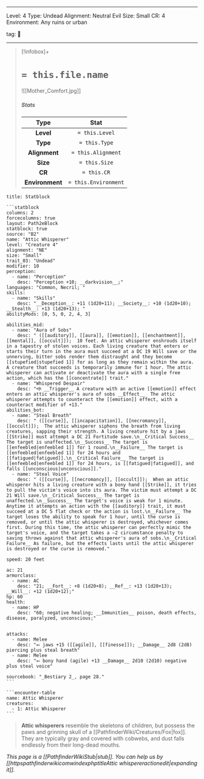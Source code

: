 
---


Level: 4
Type: Undead
Alignment: Neutral Evil
Size: Small
CR: 4
Environment: Any ruins or urban


tag: 👹

---

> [!infobox]+
> #  `= this.file.name`
> ![[Mother_Comfort.jpg]]
> ##### Stats
> Type | Stat |
> :---:|:---:|
> **Level** | `= this.Level` |
> **Type** | `= this.Type` |
> **Alignment** | `= this.Alignment` |
> **Size** | `= this.Size` |
> **CR** | `= this.CR` |
> **Environment** | `= this.Environment` |




````ad-info
title: Statblock

```statblock
columns: 2
forcecolumns: true
layout: Path2eBlock
statblock: true
source: "B2"
name: "Attic Whisperer"
level: "Creature 4"
alignment: "NE"
size: "Small"
trait_03: "Undead"
modifier: 10
perception:
  - name: "Perception"
    desc: "Perception +10; __darkvision__;"
languages: "Common, Necril; "
skills:
  - name: "Skills"
    desc: "__Deception__: +11 (1d20+11); __Society__: +10 (1d20+10); __Stealth__: +13 (1d20+13); "
abilityMods: [0, 5, 0, 2, 4, 3]

abilities_mid:
  - name: "Aura of Sobs"
    desc: " ([[auditory]], [[aura]], [[emotion]], [[enchantment]], [[mental]], [[occult]]);  10 feet. An attic whisperer enshrouds itself in a tapestry of stolen voices. Each living creature that enters or starts their turn in the aura must succeed at a DC 19 Will save or the unnerving, bitter sobs render them distraught and they become [[stupefied|stupefied 1]] for as long as they remain within the aura. A creature that succeeds is temporarily immune for 1 hour. The attic whisperer can activate or deactivate the aura with a single free action, which has the [[concentrate]] trait."
  - name: "Whispered Despair"
    desc: "⬲ __Trigger__ A creature with an active [[emotion]] effect enters an attic whisperer's aura of sobs __Effect__  The attic whisperer attempts to counteract the [[emotion]] effect, with a counteract modifier of +13."
abilities_bot:
  - name: "Steal Breath"
    desc: " ([[curse]], [[incapacitation]], [[necromancy]], [[occult]]);  The attic whisperer siphons the breath from living creatures, sapping their strength. A living creature hit by a jaws [[Strike]] must attempt a DC 21 Fortitude save.\n__Critical Success__ The target is unaffected.\n__Success__ The target is [[enfeebled|enfeebled 1]] for 1 round.\n__Failure__ The target is [[enfeebled|enfeebled 1]] for 24 hours and [[fatigued|fatigued]].\n__Critical Failure__ The target is [[enfeebled|enfeebled 1]] for 24 hours, is [[fatigued|fatigued]], and falls [[unconscious|unconscious]]."
  - name: "Steal Voice"
    desc: " ([[curse]], [[necromancy]], [[occult]]);  When an attic whisperer hits a living creature with a bony hand [[Strike]], it tries to pull the victim's voice into its aura. The victim must attempt a DC 21 Will save.\n__Critical Success__ The target is unaffected.\n__Success__ The target's voice is weak for 1 minute. Anytime it attempts an action with the [[auditory]] trait, it must succeed at a DC 5 flat check or the action is lost.\n__Failure__ The target loses the ability to speak for 1 hour, until the curse is removed, or until the attic whisperer is destroyed, whichever comes first. During this time, the attic whisperer can perfectly mimic the target's voice, and the target takes a –2 circumstance penalty to saving throws against that attic whisperer's aura of sobs.\n__Critical Failure__ As failure, but the effects lasts until the attic whisperer is destroyed or the curse is removed."

speed: 20 feet

ac: 21
armorclass:
  - name: AC
    desc: "21; __Fort__: +8 (1d20+8); __Ref__: +13 (1d20+13); __Will__: +12 (1d20+12);"
hp: 60
health:
  - name: HP
    desc: "60; negative healing; __Immunities__ poison, death effects, disease, paralyzed, unconscious;"


attacks:
  - name: Melee
    desc: "⬻ jaws +15 ([[agile]], [[finesse]]); __Damage__ 2d8 (2d8) piercing plus steal breath"
  - name: Melee
    desc: "⬻ bony hand (agile) +13 __Damage__ 2d10 (2d10) negative plus steal voice"

sourcebook: "_Bestiary 2_, page 28."
```

```encounter-table
name: Attic Whisperer
creatures:
  - 1: Attic Whisperer
```

````



> **Attic whisperers** resemble the skeletons of children, but possess the paws and grinning skull of a [[PathfinderWiki/Creatures/Fox|fox]]. They are typically gray and covered with cobwebs, and dust falls endlessly from their long-dead mouths.



*This page is a [[PathfinderWikiStub|stub]]. You can help us by [[httpspathfinderwikicomwindexphptitleAttic whispereractionedit|expanding it]].*









